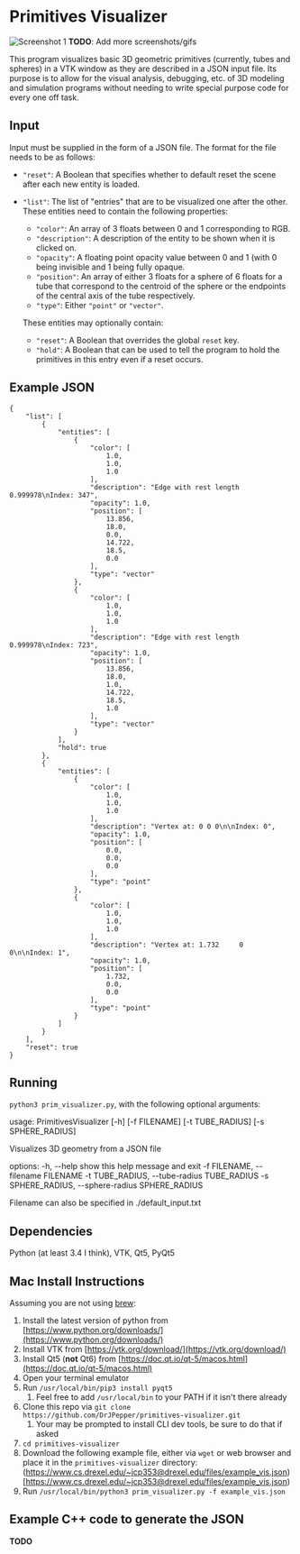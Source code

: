 # Primitives Visualizer

![Screenshot 1](https://www.cs.drexel.edu/~jcp353@drexel.edu/images/s1.png "Screenshot 1")
**TODO**: Add more screenshots/gifs

This program visualizes basic 3D geometric primitives (currently, tubes and
spheres) in a VTK window as they are described in a JSON input file. Its purpose
is to allow for the visual analysis, debugging, etc. of 3D modeling and
simulation programs without needing to write special purpose code for every one
off task.

## Input
Input must be supplied in the form of a JSON file. The format for the file needs
to be as follows:

- `"reset"`: A Boolean that specifies whether to default reset the scene after
  each new entity is loaded.
- `"list"`: The list of "entries" that are to be visualized one after the other.
  These entities need to contain the following properties:
    - `"color"`: An array of 3 floats between 0 and 1 corresponding to RGB.
    - `"description"`: A description of the entity to be shown when it is
      clicked on.
    - `"opacity"`: A floating point opacity value between 0 and 1 (with 0 being
      invisible and 1 being fully opaque.
    - `"position"`: An array of either 3 floats for a sphere of 6 floats for a
      tube that correspond to the centroid of the sphere or the endpoints of the
      central axis of the tube respectively.
    - `"type"`: Either `"point"` or `"vector"`.

  These entities may optionally contain:

    - `"reset"`: A Boolean that overrides the global `reset` key.
    - `"hold"`: A Boolean that can be used to tell the program to hold the
      primitives in this entry even if a reset occurs.

## Example JSON

    {
        "list": [
            {
                "entities": [
                    {
                        "color": [
                            1.0,
                            1.0,
                            1.0
                        ],
                        "description": "Edge with rest length 0.999978\nIndex: 347",
                        "opacity": 1.0,
                        "position": [
                            13.856,
                            18.0,
                            0.0,
                            14.722,
                            18.5,
                            0.0
                        ],
                        "type": "vector"
                    },
                    {
                        "color": [
                            1.0,
                            1.0,
                            1.0
                        ],
                        "description": "Edge with rest length 0.999978\nIndex: 723",
                        "opacity": 1.0,
                        "position": [
                            13.856,
                            18.0,
                            1.0,
                            14.722,
                            18.5,
                            1.0
                        ],
                        "type": "vector"
                    }
                ],
                "hold": true
            },
            {
                "entities": [
                    {
                        "color": [
                            1.0,
                            1.0,
                            1.0
                        ],
                        "description": "Vertex at: 0 0 0\n\nIndex: 0",
                        "opacity": 1.0,
                        "position": [
                            0.0,
                            0.0,
                            0.0
                        ],
                        "type": "point"
                    },
                    {
                        "color": [
                            1.0,
                            1.0,
                            1.0
                        ],
                        "description": "Vertex at: 1.732     0     0\n\nIndex: 1",
                        "opacity": 1.0,
                        "position": [
                            1.732,
                            0.0,
                            0.0
                        ],
                        "type": "point"
                    }
                ]
            }
        ],
        "reset": true
    }

## Running
`python3 prim_visualizer.py`, with the following optional arguments:

usage: PrimitivesVisualizer [-h] [-f FILENAME] [-t TUBE_RADIUS] [-s SPHERE_RADIUS]

Visualizes 3D geometry from a JSON file

options:
  -h, --help            show this help message and exit
  -f FILENAME, --filename FILENAME
  -t TUBE_RADIUS, --tube-radius TUBE_RADIUS
  -s SPHERE_RADIUS, --sphere-radius SPHERE_RADIUS

Filename can also be specified in ./default_input.txt

## Dependencies
Python (at least 3.4 I think), VTK, Qt5, PyQt5

## Mac Install Instructions
Assuming you are not using [brew](https://brew.sh/):
1. Install the latest version of python from
   [https://www.python.org/downloads/](https://www.python.org/downloads/)
1. Install VTK from [https://vtk.org/download/](https://vtk.org/download/)
1. Install Qt5 (**not** Qt6) from
   [https://doc.qt.io/qt-5/macos.html](https://doc.qt.io/qt-5/macos.html)
1. Open your terminal emulator
1. Run `/usr/local/bin/pip3 install pyqt5`
    1. Feel free to add `/usr/local/bin` to your PATH if it isn't there already
1. Clone this repo via `git clone
   https://github.com/DrJPepper/primitives-visualizer.git`
    1. Your may be prompted to install CLI dev tools, be sure to do that if
       asked
1. `cd primitives-visualizer`
1. Download the following example file, either via `wget` or web browser and
   place it in the `primitives-visualizer` directory:
   (https://www.cs.drexel.edu/~jcp353@drexel.edu/files/example_vis.json)[https://www.cs.drexel.edu/~jcp353@drexel.edu/files/example_vis.json)
1. Run `/usr/local/bin/python3 prim_visualizer.py -f example_vis.json`

## Example C++ code to generate the JSON
**TODO**
